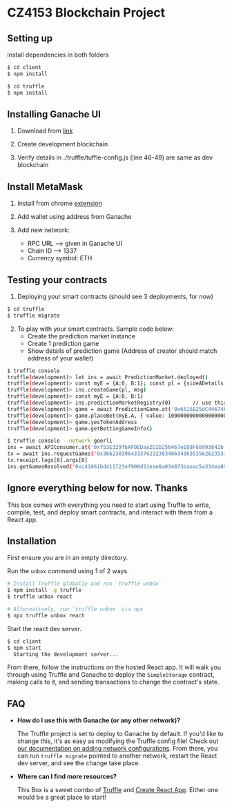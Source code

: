 # CZ4153 Blockchain Project

## Setting up
install dependencies in both folders

```sh
$ cd client
$ npm install
```

```sh
$ cd truffle
$ npm install
```

## Installing Ganache UI

1. Download from [link](https://trufflesuite.com/ganache/)

2. Create development blockchain

3. Verify details in ./truffle/tuffle-config.js (line 46-49) are same as dev blockchain

## Install MetaMask

1. Install from chrome [extension](https://chrome.google.com/webstore/detail/metamask/nkbihfbeogaeaoehlefnkodbefgpgknn?hl=en)

2. Add wallet using address from Ganache

3. Add new network:
	- RPC URL --> given in Ganache UI
	- Chain ID --> 1337
	- Currency symbol: ETH

## Testing your contracts

1. Deploying your smart contracts (should see 3 deployments, for now)
```sh
$ cd truffle
$ truffle migrate
```

2. To play with your smart contracts. Sample code below:
	- Create the prediction market instance
	- Create 1 prediction game
	- Show details of prediction game (Address of creator should match address of your wallet)

```sh
$ truffle console
truffle(development)> let ins = await PredictionMarket.deployed()
truffle(development)> const myE = {A:0, B:1}; const pl = {sideADetails:"test A", sideBDetails: "testB", expiryTime: 1665899999, chosenSide : myE.A}; const msg = {from: "0xbE4874f8D8dB230ebBDEA9d720772FF9a40DE493", value: web3.utils.toWei('0.12')};
truffle(development)> ins.createGame(pl, msg)
truffle(development)> const myE = {A:0, B:1}
truffle(development)> ins.predictionMarketRegistry(0)		// use this address for next line, shouldnt be all zeros
truffle(development)> game = await PredictionGame.at('0x6515B25dC446746B33e42B7dbB7739E13dDAF6cc')	// See above in-line comment 
truffle(development)> game.placeBet(myE.A, { value: 10000000000000000000 })
truffle(development)> game.yesTokenAddress
truffle(development)> game.getBettingGameInfo()

$ truffle console --network goerli
ins = await APIConsumer.at('0xf53E329f6AF0EDaa2D2D256467eE08F68993842b')
tx = await ins.requestGames("0x3662303964333762323834663436353562623531306634393465646331313166", "100000000000000000", "resolve", "11", "1664632800")
tx.receipt.logs[0].args[0]
ins.getGamesResolved("0xc41061bd411723ef906d31eae8a034073baeac5a334ea8945bcf0d1f7d4cfeb3", 0)
```


## Ignore everything below for now. Thanks


This box comes with everything you need to start using Truffle to write, compile, test, and deploy smart contracts, and interact with them from a React app.

## Installation

First ensure you are in an empty directory.

Run the `unbox` command using 1 of 2 ways.

```sh
# Install Truffle globally and run `truffle unbox`
$ npm install -g truffle
$ truffle unbox react
```

```sh
# Alternatively, run `truffle unbox` via npx
$ npx truffle unbox react
```

Start the react dev server.

```sh
$ cd client
$ npm start
  Starting the development server...
```

From there, follow the instructions on the hosted React app. It will walk you through using Truffle and Ganache to deploy the `SimpleStorage` contract, making calls to it, and sending transactions to change the contract's state.

## FAQ

- __How do I use this with Ganache (or any other network)?__

  The Truffle project is set to deploy to Ganache by default. If you'd like to change this, it's as easy as modifying the Truffle config file! Check out [our documentation on adding network configurations](https://trufflesuite.com/docs/truffle/reference/configuration/#networks). From there, you can run `truffle migrate` pointed to another network, restart the React dev server, and see the change take place.

- __Where can I find more resources?__

  This Box is a sweet combo of [Truffle](https://trufflesuite.com) and [Create React App](https://create-react-app.dev). Either one would be a great place to start!

